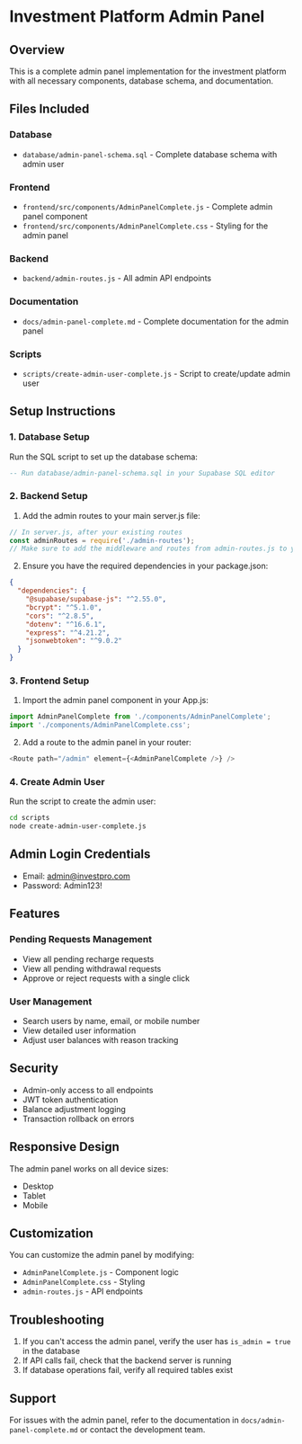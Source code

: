# Investment Platform Admin Panel

## Overview
This is a complete admin panel implementation for the investment platform with all necessary components, database schema, and documentation.

## Files Included

### Database
- `database/admin-panel-schema.sql` - Complete database schema with admin user

### Frontend
- `frontend/src/components/AdminPanelComplete.js` - Complete admin panel component
- `frontend/src/components/AdminPanelComplete.css` - Styling for the admin panel

### Backend
- `backend/admin-routes.js` - All admin API endpoints

### Documentation
- `docs/admin-panel-complete.md` - Complete documentation for the admin panel

### Scripts
- `scripts/create-admin-user-complete.js` - Script to create/update admin user

## Setup Instructions

### 1. Database Setup
Run the SQL script to set up the database schema:
```sql
-- Run database/admin-panel-schema.sql in your Supabase SQL editor
```

### 2. Backend Setup
1. Add the admin routes to your main server.js file:
```javascript
// In server.js, after your existing routes
const adminRoutes = require('./admin-routes');
// Make sure to add the middleware and routes from admin-routes.js to your server
```

2. Ensure you have the required dependencies in your package.json:
```json
{
  "dependencies": {
    "@supabase/supabase-js": "^2.55.0",
    "bcrypt": "^5.1.0",
    "cors": "^2.8.5",
    "dotenv": "^16.6.1",
    "express": "^4.21.2",
    "jsonwebtoken": "^9.0.2"
  }
}
```

### 3. Frontend Setup
1. Import the admin panel component in your App.js:
```javascript
import AdminPanelComplete from './components/AdminPanelComplete';
import './components/AdminPanelComplete.css';
```

2. Add a route to the admin panel in your router:
```javascript
<Route path="/admin" element={<AdminPanelComplete />} />
```

### 4. Create Admin User
Run the script to create the admin user:
```bash
cd scripts
node create-admin-user-complete.js
```

## Admin Login Credentials
- Email: admin@investpro.com
- Password: Admin123!

## Features

### Pending Requests Management
- View all pending recharge requests
- View all pending withdrawal requests
- Approve or reject requests with a single click

### User Management
- Search users by name, email, or mobile number
- View detailed user information
- Adjust user balances with reason tracking

## Security
- Admin-only access to all endpoints
- JWT token authentication
- Balance adjustment logging
- Transaction rollback on errors

## Responsive Design
The admin panel works on all device sizes:
- Desktop
- Tablet
- Mobile

## Customization
You can customize the admin panel by modifying:
- `AdminPanelComplete.js` - Component logic
- `AdminPanelComplete.css` - Styling
- `admin-routes.js` - API endpoints

## Troubleshooting
1. If you can't access the admin panel, verify the user has `is_admin = true` in the database
2. If API calls fail, check that the backend server is running
3. If database operations fail, verify all required tables exist

## Support
For issues with the admin panel, refer to the documentation in `docs/admin-panel-complete.md` or contact the development team.